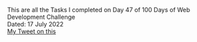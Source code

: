 This are all the Tasks I completed on Day 47 of 100 Days of Web Development Challenge<br>
Dated: 17 July 2022<br>
[My Tweet on this](#)<br>
